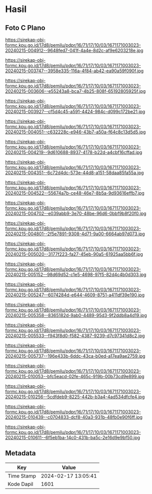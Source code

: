 # Hasil

## Foto C Plano

https://sirekap-obj-formc.kpu.go.id/17d8/pemilu/pdpr/16/71/17/10/03/1671171003023-20240215-004912--9648fed7-041f-4a4e-8d2c-af9e6203218e.jpg

https://sirekap-obj-formc.kpu.go.id/17d8/pemilu/pdpr/16/71/17/10/03/1671171003023-20240215-003747--3958e335-116a-4f84-ab42-ea90a59f090f.jpg

https://sirekap-obj-formc.kpu.go.id/17d8/pemilu/pdpr/16/71/17/10/03/1671171003023-20240215-003606--e55243a8-bca7-4b25-808f-65192805925f.jpg

https://sirekap-obj-formc.kpu.go.id/17d8/pemilu/pdpr/16/71/17/10/03/1671171003023-20240215-003927--cf5d4c45-a591-4424-984c-d099c172be21.jpg

https://sirekap-obj-formc.kpu.go.id/17d8/pemilu/pdpr/16/71/17/10/03/1671171003023-20240215-004051--c632228c-e946-43b7-a50a-f64c8c13d5d5.jpg

https://sirekap-obj-formc.kpu.go.id/17d8/pemilu/pdpr/16/71/17/10/03/1671171003023-20240215-004219--9d610688-8937-4178-b22d-a4cbf16cffad.jpg

https://sirekap-obj-formc.kpu.go.id/17d8/pemilu/pdpr/16/71/17/10/03/1671171003023-20240215-004351--6c72d4dc-573e-44d8-a151-58daa85fa55a.jpg

https://sirekap-obj-formc.kpu.go.id/17d8/pemilu/pdpr/16/71/17/10/03/1671171003023-20240215-004522--55674a7b-ce48-46e7-8b5a-9d93616effb7.jpg

https://sirekap-obj-formc.kpu.go.id/17d8/pemilu/pdpr/16/71/17/10/03/1671171003023-20240215-004702--e039abb9-3e70-48be-96d6-0bbf9b8f20f0.jpg

https://sirekap-obj-formc.kpu.go.id/17d8/pemilu/pdpr/16/71/17/10/03/1671171003023-20240215-004801--2f5e7891-9308-4d71-9a00-6664ab97d073.jpg

https://sirekap-obj-formc.kpu.go.id/17d8/pemilu/pdpr/16/71/17/10/03/1671171003023-20240215-005020--3177f223-fa27-45eb-90a5-61925aa5bb6f.jpg

https://sirekap-obj-formc.kpu.go.id/17d8/pemilu/pdpr/16/71/17/10/03/1671171003023-20240215-005152--98d69d52-c1e5-4698-97f5-82d4c4b0d303.jpg

https://sirekap-obj-formc.kpu.go.id/17d8/pemilu/pdpr/16/71/17/10/03/1671171003023-20240215-005247--6074284d-e644-4609-8751-a411df39e190.jpg

https://sirekap-obj-formc.kpu.go.id/17d8/pemilu/pdpr/16/71/17/10/03/1671171003023-20240215-005358--8365182d-9ab0-4489-95d3-9f2ddb8a4d19.jpg

https://sirekap-obj-formc.kpu.go.id/17d8/pemilu/pdpr/16/71/17/10/03/1671171003023-20240215-005533--f943f8d0-f582-4387-9239-d7c97341d8c2.jpg

https://sirekap-obj-formc.kpu.go.id/17d8/pemilu/pdpr/16/71/17/10/03/1671171003023-20240215-005737--196e433b-6ddc-43ca-b0ed-a17ea9ae2759.jpg

https://sirekap-obj-formc.kpu.go.id/17d8/pemilu/pdpr/16/71/17/10/03/1671171003023-20240215-010053--bfc5eacd-02fe-465c-919b-00b73cd9e899.jpg

https://sirekap-obj-formc.kpu.go.id/17d8/pemilu/pdpr/16/71/17/10/03/1671171003023-20240215-010256--5cdfdeb9-8225-442b-b3a4-4ad534dfcfe4.jpg

https://sirekap-obj-formc.kpu.go.id/17d8/pemilu/pdpr/16/71/17/10/03/1671171003023-20240215-010439--c0704833-dcf8-40a3-931b-48fb0e90f6ff.jpg

https://sirekap-obj-formc.kpu.go.id/17d8/pemilu/pdpr/16/71/17/10/03/1671171003023-20240215-010611--6f5eb1ba-14c0-431b-ba5c-2e16d9e9bf50.jpg


## Metadata

| Key        | Value               |
| ---------- | ------------------- |
| Time Stamp | 2024-02-17 13:05:41 |
| Kode Dapil | 1601                |



